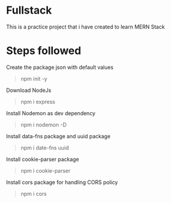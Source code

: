 # Fullstack

This is a practice project that i have created to learn MERN Stack

# Steps followed

Create the package json with default values

> npm init -y

Download NodeJs

> npm i express

Install Nodemon as dev dependency

> npm i nodemon -D

Install data-fns package and uuid package

> npm i date-fns uuid

Install cookie-parser package

> npm i cookie-parser

Install cors package for handling CORS policy

> npm i cors
